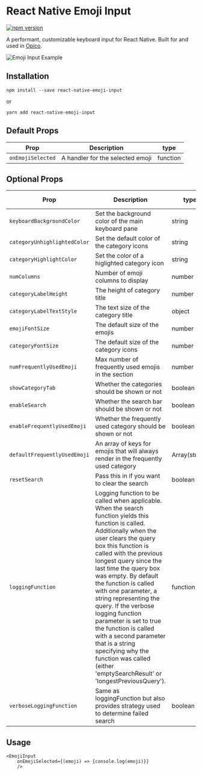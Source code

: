 # React Native Emoji Input

[![npm version](https://badge.fury.io/js/react-native-emoji-input.svg)](https://badge.fury.io/js/react-native-emoji-input)

A performant, customizable keyboard input for React Native. Built for and used in [Opico](http://onelink.to/opico).

![Emoji Input Example](https://media.giphy.com/media/7OWdR4BGCEtKJai6nu/giphy.gif)

## Installation

`npm install --save react-native-emoji-input`

or

`yarn add react-native-emoji-input`

## Default Props

| Prop              | Description                      | type     |
| ----------------- | -------------------------------- | -------- |
| `onEmojiSelected` | A handler for the selected emoji | function |

## Optional Props

| Prop                         | Description                                                                         | type          | default value  |
| ---------------------------- | ----------------------------------------------------------------------------------- | ------------- | -------------- |
| `keyboardBackgroundColor`    | Set the background color of the main keyboard pane                                  | string        | '#E3E1EC'      |
| `categoryUnhighlightedColor` | Set the default color of the category icons                                         | string        | 'lightgray'    |
| `categoryHighlightColor`     | Set the color of a higlighted category icon                                         | string        | 'black'        |
| `numColumns`                 | Number of emoji columns to display                                                  | number        | 6              |
| `categoryLabelHeight`        | The height of category title                                                        | number        | 40             |
| `categoryLabelTextStyle`     | The text size of the category title                                                 | object        | {fontSize: 25} |
| `emojiFontSize`              | The default size of the emojis                                                      | number        | 40             |
| `categoryFontSize`           | The default size of the category icons                                              | number        | 40             |
| `numFrequentlyUsedEmoji`     | Max number of frequently used emojis in the section                                 | number        | 18             |
| `showCategoryTab`            | Whether the categories should be shown or not                                       | boolean       | true           |
| `enableSearch`               | Whether the search bar should be shown or not                                       | boolean       | true           |
| `enableFrequentlyUsedEmoji`  | Whether the frequently used category should be shown or not                         | boolean       | true           |
| `defaultFrequentlyUsedEmoji` | An array of keys for emojis that will always render in the frequently used category | Array(string) | []             |
| `resetSearch`                | Pass this in if you want to clear the search                                        | boolean       | false          |
| `loggingFunction`            | Logging function to be called when applicable. When the search function yields this function is called. Additionally when the user clears the query box this function is called with the previous longest query since the last time the query box was empty. By default the function is called with one parameter, a string representing the query. If the verbose logging function parameter is set to true the function is called with a second parameter that is a string specifying why the function was called (either 'emptySearchResult' or 'longestPreviousQuery').             | function      | none           |
| `verboseLoggingFunction`     | Same as loggingFunction but also provides strategy used to determine failed search  | boolean       | false          |

## Usage

```
<EmojiInput
	onEmojiSelected={(emoji) => {console.log(emoji)}}
	/>
```
